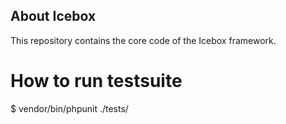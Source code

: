 ## About Icebox

This repository contains the core code of the Icebox framework.

# How to run testsuite

$ vendor/bin/phpunit ./tests/
